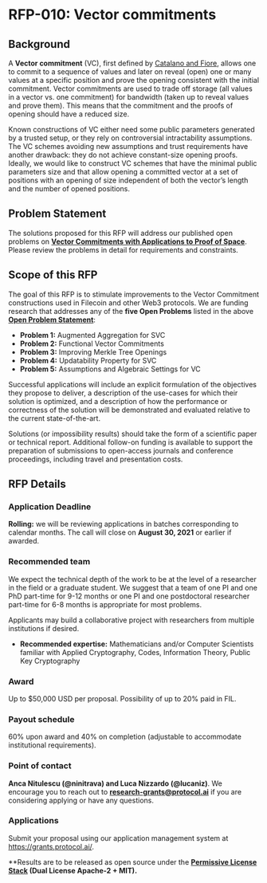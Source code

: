 # RFP-010: Vector commitments

## **Background**

A **Vector commitment** (VC), first defined by [Catalano and Fiore](https://eprint.iacr.org/2011/495.pdf), allows one to commit to a sequence of values and later on reveal (open) one or many values at a specific position and prove the opening consistent with the initial commitment. Vector commitments are used to trade off storage (all values in a vector vs. one commitment) for bandwidth (taken up to reveal values and prove them). This means that the commitment and the proofs of opening should have a reduced size.

Known constructions of VC either need some public parameters generated by a trusted setup, or they rely on controversial intractability assumptions. The VC schemes avoiding new assumptions and trust requirements have another drawback: they do not achieve constant-size opening proofs. Ideally, we would like to construct VC schemes that have the minimal public parameters size and that allow opening a committed vector at a set of positions with an opening of size independent of both the vector’s length and the number of opened positions.


## **Problem Statement**

The solutions proposed for this RFP will address our published open problems on [**Vector Commitments with Applications to Proof of Space**](https://github.com/protocol/CryptoNetLab/blob/main/open_problems/Better_Vector_Commitments.md). Please review the problems in detail for requirements and constraints.

## **Scope of this RFP**

The goal of this RFP is to stimulate improvements to the Vector Commitment constructions used in Filecoin and other Web3 protocols. We are funding research that addresses any of the **five Open Problems** listed in the above [**Open Problem
Statement**](https://github.com/protocol/CryptoNetLab/blob/main/open_problems/Better_Vector_Commitments.md):

-   **Problem 1:** Augmented Aggregation for SVC
-   **Problem 2:** Functional Vector Commitments
-   **Problem 3:** Improving Merkle Tree Openings
-   **Problem 4:** Updatability Property for SVC
-   **Problem 5:** Assumptions and Algebraic Settings for VC

Successful applications will include an explicit formulation of the objectives they propose to deliver, a description of the use-cases for which their solution is optimized, and a description of how the performance or correctness of the solution will be demonstrated and evaluated relative to the current state-of-the-art.

Solutions (or impossibility results) should take the form of a scientific paper or technical report. Additional follow-on funding is
available to support the preparation of submissions to open-access journals and conference proceedings, including travel and presentation costs.

## **RFP Details**

### **Application Deadline**

**Rolling:** we will be reviewing applications in batches corresponding to calendar months. The call will close on **August 30, 2021** or earlier if awarded.

### **Recommended team**

We expect the technical depth of the work to be at the level of a researcher in the field or a graduate student. We suggest that a team of one PI and one PhD part-time for 9-12 months or one PI and one postdoctoral researcher part-time for 6-8 months is appropriate for most problems.

Applicants may build a collaborative project with researchers from multiple institutions if desired.

-   **Recommended expertise:** Mathematicians and/or Computer Scientists familiar with Applied Cryptography, Codes, Information Theory, Public Key Cryptography

### **Award**

Up to $50,000 USD per proposal. Possibility of up to 20% paid in FIL.

### **Payout schedule**

60% upon award and 40% on completion (adjustable to accommodate institutional requirements).

### **Point of contact**

**Anca Nitulescu (@ninitrava) and Luca Nizzardo (@lucaniz)**. We encourage you to reach out to **research-grants@protocol.ai** if you are considering applying or have any questions.


### **Applications**

Submit your proposal using our application management system at  https://grants.protocol.ai/.

**Results are to be released as open source under the **[Permissive License Stack](https://protocol.ai/blog/announcing-the-permissive-license-stack/) (Dual License Apache-2 + MIT).**
